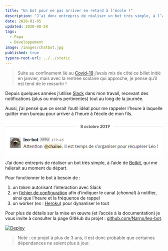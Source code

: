 ```yaml
---
title: "Un bot pour ne pas arriver en retard à l’école !"
description: "J’ai donc entrepris de réaliser un bot très simple, à l’aide de Botkit, qui me hélerait au moment du départ."
date: 2020-01-05
updated: 2020-08-28
tags:
  - Papa
  - Développement
image: /images/chatbot.jpg
published: true
typora-root-url: ../../static
---
```

> Suite au confinement lié au [Covid-19](https://fr.m.wikipedia.org/wiki/Pand%C3%A9mie_de_Covid-19_en_France) j’avais mis de côté ce billet initié en janvier, mais avec la rentrée scolaire qui approche, je pense qu’il est tend de le ressortir !

Depuis quelques années j’utilise [Slack](https://slack.com/intl/fr-fr/) dans mon travail, recevant des notifications (plus ou moins pertinentes) tout au long de la journée.

Aussi, j’ai pensé que ce serait l’outil idéal pour me rappeler l’heure à laquelle quitter mon bureau pour arriver à l’heure à l’école de mon fils.

![Capture d'écran d'une notification Slack](/images/leo-bot-demo.png "Capture d'écran d'une notification Slack")

J’ai donc entrepris de réaliser un bot très simple, à l’aide de [Botkit](https://github.com/howdyai/botkit), qui me hélerait au moment du départ.

<!-- break -->
Pour fonctionner le bot à besoin de :

1. un *token* autorisant l’interaction avec Slack
2. un [fichier de configuration](https://github.com/Narno/leo-bot/blob/master/.env.dist) afin d’indiquer le canal (_channel_) à notifier, ainsi que l'heure et la fréquence de rappel
3. un worker (ex : [Heroku](https://www.heroku.com)) pour dynamiser le tout

Pour plus de détails sur la mise en œuvre (et l’accès à la documentation) je vous invite à consulter la page GitHub du projet : [github.com/Narno/leo-bot](https://github.com/Narno/leo-bot).

[![Deploy](https://www.herokucdn.com/deploy/button.svg)](https://heroku.com/deploy?template=https://github.com/Narno/leo-bot)

> Note : ce projet à plus de 3 ans, il est donc probable que certaines dépendances ne soient plus à jour.
